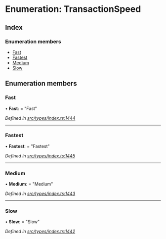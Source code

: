 # Enumeration: TransactionSpeed

## Index

### Enumeration members

- [Fast](_types_index_.transactionspeed.md#fast)
- [Fastest](_types_index_.transactionspeed.md#fastest)
- [Medium](_types_index_.transactionspeed.md#medium)
- [Slow](_types_index_.transactionspeed.md#slow)

## Enumeration members

### Fast

• **Fast**: = "Fast"

_Defined in [src/types/index.ts:1444](https://github.com/PolymathNetwork/polymath-sdk/blob/a1cd5e3/src/types/index.ts#L1444)_

---

### Fastest

• **Fastest**: = "Fastest"

_Defined in [src/types/index.ts:1445](https://github.com/PolymathNetwork/polymath-sdk/blob/a1cd5e3/src/types/index.ts#L1445)_

---

### Medium

• **Medium**: = "Medium"

_Defined in [src/types/index.ts:1443](https://github.com/PolymathNetwork/polymath-sdk/blob/a1cd5e3/src/types/index.ts#L1443)_

---

### Slow

• **Slow**: = "Slow"

_Defined in [src/types/index.ts:1442](https://github.com/PolymathNetwork/polymath-sdk/blob/a1cd5e3/src/types/index.ts#L1442)_
